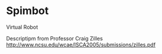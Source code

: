 # Spimbot
Virtual Robot 

Descriptipm from Professor Craig Zilles
 http://www.ncsu.edu/wcae/ISCA2005/submissions/zilles.pdf
